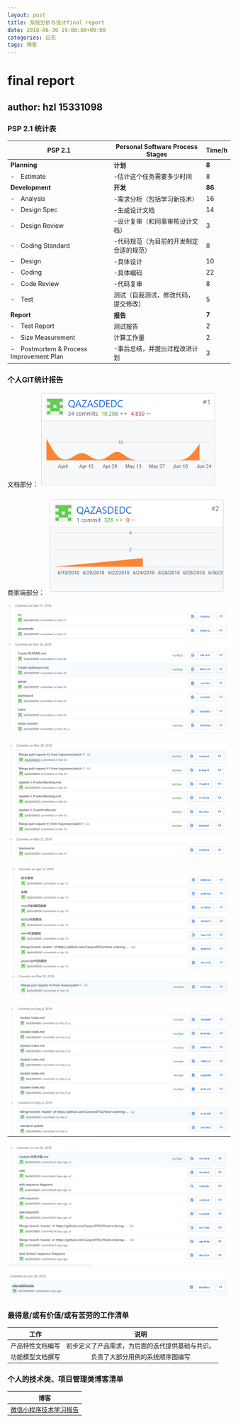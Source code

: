 ```yaml
---
layout: post
title: 系统分析与设计final report
date: 2018-06-30 19:00:00+00:00
categories: 日志
tags: 博客
---
```

# final report

## author: hzl 15331098

### PSP 2.1 统计表

| PSP 2.1 | Personal Software Process Stages | Time/h |
| - | - | - |
| **Planning** | **计划** | **8** |
| -　Estimate | -估计这个任务需要多少时间  | 8 |
| **Development** | **开发** | **86** |
| -　Analysis | -需求分析（包括学习新技术） | 16 |
| -　Design Spec | -生成设计文档 | 14 |
| -　Design Review | -设计复审（和同事审核设计文档） | 3 |
| -　Coding Standard | -代码规范（为目前的开发制定合适的规范） | 8 |
| -　Design | -具体设计 | 10 |
| -　Coding| -具体编码 | 22 |
| -　Code Review | -代码复审 | 8 |
| -　Test | 测试（自我测试，修改代码，提交修改） | 5 |
| **Report** | **报告** | **7** |
| -　Test Report | 测试报告 | 2 |
| -　Size Measurement| 计算工作量 | 2 |
| -　Postmortem & Process Improvement Plan| -事后总结，并提出过程改进计划| 3 |

### 个人GIT统计报告
文档部分：
![commit_summary](https://github.com/QAZASDEDC/photo/raw/master/commit_summary.png)

商家端部分：
![commit_summary2](https://github.com/QAZASDEDC/photo/raw/master/commit_summary2.png)

![commit_1](https://github.com/QAZASDEDC/photo/raw/master/commit1.png)

![commit_2](https://github.com/QAZASDEDC/photo/raw/master/commit2.png)

![commit_3](https://github.com/QAZASDEDC/photo/raw/master/commit3.png)

![commit_4](https://github.com/QAZASDEDC/photo/raw/master/commit4.png)

![commit_5](https://github.com/QAZASDEDC/photo/raw/master/commit5.png)

![commit_6](https://github.com/QAZASDEDC/photo/raw/master/commit6.png)

### 最得意/或有价值/或有苦劳的工作清单

| 工作 | 说明 |
| :--: | :--: |
| 产品特性文档编写 | 初步定义了产品需求，为后面的迭代提供基础与共识。 |
| 功能模型文档撰写 | 负责了大部分用例的系统顺序图编写 |


### 个人的技术类、项目管理类博客清单

| 博客 |
| :--: |
|[微信小程序技术学习报告](https://qazasdedc.github.io/homework-3/) |
